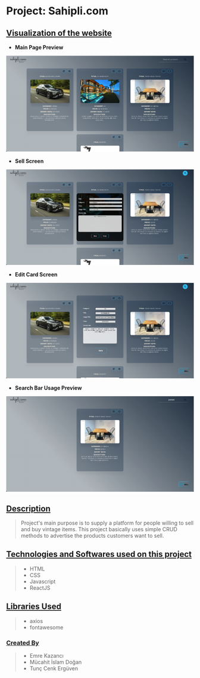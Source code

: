 # Project: Sahipli.com

## <ins>Visualization of the website</ins>

- **Main Page Preview**

![Main Page Preview](./Preview_pics/mainPagePreview.png)

- **Sell Screen**

![Edit Card](./Preview_pics/sellScreen.png)

- **Edit Card Screen**

![Page Preview](./Preview_pics/editCard.png)

- **Search Bar Usage Preview**

![Page Preview](./Preview_pics/searchBarUsage.png)

## <ins>Description</ins>

> Project's main purpose is to supply a platform for people willing to sell and buy vintage items. This project basically uses simple CRUD methods to advertise the products customers want to sell.

## <ins>Technologies and Softwares used on this project</ins>

> - HTML
> - CSS
> - Javascript
> - ReactJS

## <ins>Libraries Used</ins>

> - axios
> - fontawesome

### <ins>Created By</ins>

> - Emre Kazancı
> - Mücahit İslam Doğan
> - Tunç Cenk Ergüven

